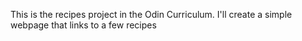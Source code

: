 This is the recipes project in the Odin Curriculum. I'll create a simple webpage that links to a few recipes
